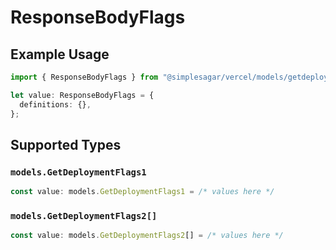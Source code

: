 # ResponseBodyFlags

## Example Usage

```typescript
import { ResponseBodyFlags } from "@simplesagar/vercel/models/getdeploymentop.js";

let value: ResponseBodyFlags = {
  definitions: {},
};
```

## Supported Types

### `models.GetDeploymentFlags1`

```typescript
const value: models.GetDeploymentFlags1 = /* values here */
```

### `models.GetDeploymentFlags2[]`

```typescript
const value: models.GetDeploymentFlags2[] = /* values here */
```

